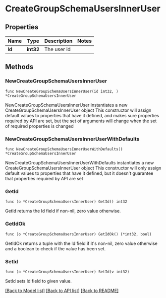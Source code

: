 # CreateGroupSchemaUsersInnerUser

## Properties

Name | Type | Description | Notes
------------ | ------------- | ------------- | -------------
**Id** | **int32** | The user id | 

## Methods

### NewCreateGroupSchemaUsersInnerUser

`func NewCreateGroupSchemaUsersInnerUser(id int32, ) *CreateGroupSchemaUsersInnerUser`

NewCreateGroupSchemaUsersInnerUser instantiates a new CreateGroupSchemaUsersInnerUser object
This constructor will assign default values to properties that have it defined,
and makes sure properties required by API are set, but the set of arguments
will change when the set of required properties is changed

### NewCreateGroupSchemaUsersInnerUserWithDefaults

`func NewCreateGroupSchemaUsersInnerUserWithDefaults() *CreateGroupSchemaUsersInnerUser`

NewCreateGroupSchemaUsersInnerUserWithDefaults instantiates a new CreateGroupSchemaUsersInnerUser object
This constructor will only assign default values to properties that have it defined,
but it doesn't guarantee that properties required by API are set

### GetId

`func (o *CreateGroupSchemaUsersInnerUser) GetId() int32`

GetId returns the Id field if non-nil, zero value otherwise.

### GetIdOk

`func (o *CreateGroupSchemaUsersInnerUser) GetIdOk() (*int32, bool)`

GetIdOk returns a tuple with the Id field if it's non-nil, zero value otherwise
and a boolean to check if the value has been set.

### SetId

`func (o *CreateGroupSchemaUsersInnerUser) SetId(v int32)`

SetId sets Id field to given value.



[[Back to Model list]](../README.md#documentation-for-models) [[Back to API list]](../README.md#documentation-for-api-endpoints) [[Back to README]](../README.md)


